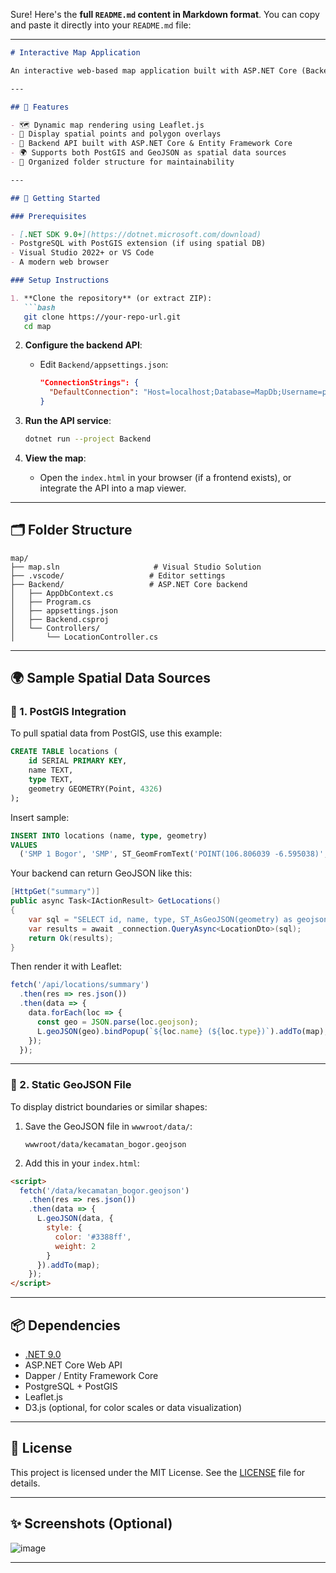 Sure! Here's the **full `README.md` content in Markdown format**. You can copy and paste it directly into your `README.md` file:

---

````markdown
# Interactive Map Application

An interactive web-based map application built with ASP.NET Core (Backend) and Leaflet.js (Frontend). It visualizes geospatial data (e.g., schools, districts) on a map, powered by PostGIS or static GeoJSON files.

---

## 🧭 Features

- 🗺️ Dynamic map rendering using Leaflet.js
- 📍 Display spatial points and polygon overlays
- 🔄 Backend API built with ASP.NET Core & Entity Framework Core
- 🌍 Supports both PostGIS and GeoJSON as spatial data sources
- 📁 Organized folder structure for maintainability

---

## 🚀 Getting Started

### Prerequisites

- [.NET SDK 9.0+](https://dotnet.microsoft.com/download)
- PostgreSQL with PostGIS extension (if using spatial DB)
- Visual Studio 2022+ or VS Code
- A modern web browser

### Setup Instructions

1. **Clone the repository** (or extract ZIP):
   ```bash
   git clone https://your-repo-url.git
   cd map
````

2. **Configure the backend API**:

   * Edit `Backend/appsettings.json`:

     ```json
     "ConnectionStrings": {
       "DefaultConnection": "Host=localhost;Database=MapDb;Username=postgres;Password=yourpassword"
     }
     ```

3. **Run the API service**:

   ```bash
   dotnet run --project Backend
   ```

4. **View the map**:

   * Open the `index.html` in your browser (if a frontend exists), or integrate the API into a map viewer.

---

## 🗂️ Folder Structure

```
map/
├── map.sln                     # Visual Studio Solution
├── .vscode/                   # Editor settings
├── Backend/                   # ASP.NET Core backend
│   ├── AppDbContext.cs
│   ├── Program.cs
│   ├── appsettings.json
│   ├── Backend.csproj
│   └── Controllers/
│       └── LocationController.cs
```

---

## 🌍 Sample Spatial Data Sources

### 🔸 1. PostGIS Integration

To pull spatial data from PostGIS, use this example:

```sql
CREATE TABLE locations (
    id SERIAL PRIMARY KEY,
    name TEXT,
    type TEXT,
    geometry GEOMETRY(Point, 4326)
);
```

Insert sample:

```sql
INSERT INTO locations (name, type, geometry)
VALUES
  ('SMP 1 Bogor', 'SMP', ST_GeomFromText('POINT(106.806039 -6.595038)', 4326));
```

Your backend can return GeoJSON like this:

```csharp
[HttpGet("summary")]
public async Task<IActionResult> GetLocations()
{
    var sql = "SELECT id, name, type, ST_AsGeoJSON(geometry) as geojson FROM locations";
    var results = await _connection.QueryAsync<LocationDto>(sql);
    return Ok(results);
}
```

Then render it with Leaflet:

```javascript
fetch('/api/locations/summary')
  .then(res => res.json())
  .then(data => {
    data.forEach(loc => {
      const geo = JSON.parse(loc.geojson);
      L.geoJSON(geo).bindPopup(`${loc.name} (${loc.type})`).addTo(map);
    });
  });
```

---

### 🔸 2. Static GeoJSON File

To display district boundaries or similar shapes:

1. Save the GeoJSON file in `wwwroot/data/`:

   ```
   wwwroot/data/kecamatan_bogor.geojson
   ```

2. Add this in your `index.html`:

```html
<script>
  fetch('/data/kecamatan_bogor.geojson')
    .then(res => res.json())
    .then(data => {
      L.geoJSON(data, {
        style: {
          color: '#3388ff',
          weight: 2
        }
      }).addTo(map);
    });
</script>
```

---

## 📦 Dependencies

* [.NET 9.0](https://dotnet.microsoft.com/download)
* ASP.NET Core Web API
* Dapper / Entity Framework Core
* PostgreSQL + PostGIS
* Leaflet.js
* D3.js (optional, for color scales or data visualization)

---

## 📄 License

This project is licensed under the MIT License. See the [LICENSE](LICENSE) file for details.

---

## ✨ Screenshots (Optional)

![image](https://github.com/user-attachments/assets/8463edad-054c-4921-89f2-fbe068924ec2)


---


